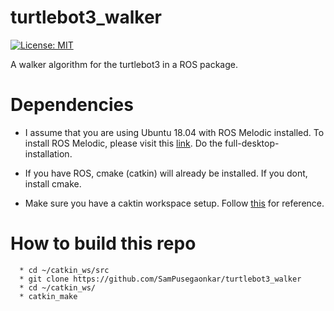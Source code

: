 # turtlebot3_walker

[![License: MIT](https://img.shields.io/badge/License-MIT-green.svg)](https://opensource.org/licenses/MIT)

A walker algorithm for the turtlebot3 in a ROS package.

# Dependencies

  * I assume that you are using Ubuntu 18.04 with ROS Melodic installed. To install ROS Melodic, please visit this [link](
  http://wiki.ros.org/melodic/Installation/Ubuntu). Do the full-desktop-installation.

  * If you have ROS, cmake (catkin) will already be installed. If you dont, install cmake.

  * Make sure you have a caktin workspace setup. Follow [this](http://wiki.ros.org/catkin/Tutorials/create_a_workspace) for reference.


# How to build this repo
```
  * cd ~/catkin_ws/src
  * git clone https://github.com/SamPusegaonkar/turtlebot3_walker
  * cd ~/catkin_ws/
  * catkin_make
```